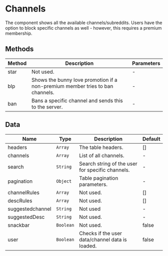 # Channels

The component shows all the available channels/subreddits. Users have the option to block specific channels as well - however, this requires a premium membership.

## Methods

<!-- @vuese:Channels:methods:start -->
|Method|Description|Parameters|
|---|---|---|
|star|Not used.|-|
|blp|Shows the bunny love promotion if a non-premium member tries to ban channels.|-|
|ban|Bans a specific channel and sends this to the server.|-|

<!-- @vuese:Channels:methods:end -->


## Data

<!-- @vuese:Channels:data:start -->
|Name|Type|Description|Default|
|---|---|---|---|
|headers|`Array`|The table headers.|[]|
|channels|`Array`|List of all channels.|-|
|search|`String`|Search string of the user for specific channels.|-|
|pagination|`Object`|Table pagination parameters.|-|
|channelRules|`Array`|Not used.|[]|
|descRules|`Array`|Not used.|[]|
|suggestedchannel|`String`|Not used|-|
|suggestedDesc|`String`|Not used.|-|
|snackbar|`Boolean`|Not used.|false|
|user|`Boolean`|Checks if the user data/channel data is loaded.|false|

<!-- @vuese:Channels:data:end -->


